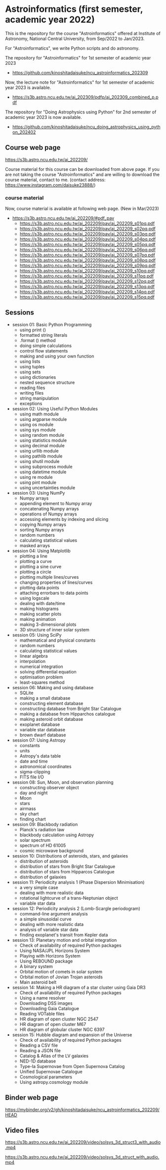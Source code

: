 # Astroinformatics (first semester, academic year 2022) #

This is the repository for the course "Astroinformatics" offered at Institute of Astronomy, National Central University, from Sep/2022 to Jan/2023.

For "Astroinformatics", we write Python scripts and do astronomy.

The repository for "Astroinformatics" for 1st semester of academic year 2023

- https://github.com/kinoshitadaisuke/ncu_astroinformatics_202309

Now, the lecture note for "Astroinformatics" for 1st semester of academic year 2023 is available.

- https://s3b.astro.ncu.edu.tw/ai_202309/pdfp/ai_202309_combined_p.pdf

The repository for "Doing Astrophysics using Python" for 2nd semester of academic year 2023 is now available.

- https://github.com/kinoshitadaisuke/ncu_doing_astrophysics_using_python_202402

## Course web page ##

https://s3b.astro.ncu.edu.tw/ai_202209/

Course material for this course can be downloaded from above page.
If you are not taking the course "Astroinformatics" and are willing to download the course material, contact to me.
(contact address: https://www.instagram.com/daisuke23888/)

### course material ###

Now, course material is available at following web page. (New in Mar/2023)

- https://s3b.astro.ncu.edu.tw/ai_202209/#pdf_pav
  - https://s3b.astro.ncu.edu.tw/ai_202209/pav/ai_202209_s01pq.pdf
  - https://s3b.astro.ncu.edu.tw/ai_202209/pav/ai_202209_s02pq.pdf
  - https://s3b.astro.ncu.edu.tw/ai_202209/pav/ai_202209_s03pq.pdf
  - https://s3b.astro.ncu.edu.tw/ai_202209/pav/ai_202209_s04pq.pdf
  - https://s3b.astro.ncu.edu.tw/ai_202209/pav/ai_202209_s05pq.pdf
  - https://s3b.astro.ncu.edu.tw/ai_202209/pav/ai_202209_s06pq.pdf
  - https://s3b.astro.ncu.edu.tw/ai_202209/pav/ai_202209_s07pq.pdf
  - https://s3b.astro.ncu.edu.tw/ai_202209/pav/ai_202209_s08pq.pdf
  - https://s3b.astro.ncu.edu.tw/ai_202209/pav/ai_202209_s09pq.pdf
  - https://s3b.astro.ncu.edu.tw/ai_202209/pav/ai_202209_s10pq.pdf
  - https://s3b.astro.ncu.edu.tw/ai_202209/pav/ai_202209_s11pq.pdf
  - https://s3b.astro.ncu.edu.tw/ai_202209/pav/ai_202209_s12pq.pdf
  - https://s3b.astro.ncu.edu.tw/ai_202209/pav/ai_202209_s13pq.pdf
  - https://s3b.astro.ncu.edu.tw/ai_202209/pav/ai_202209_s14pq.pdf
  - https://s3b.astro.ncu.edu.tw/ai_202209/pav/ai_202209_s15pq.pdf

## Sessions ##

- session 01: Basic Python Programming
  - using print ()
  - formatted string literals
  - .format () method
  - doing simple calculations
  - control flow statements
  - making and using your own function
  - using lists
  - using tuples
  - using sets
  - using dictionaries
  - nested sequence structure
  - reading files
  - writing files
  - string manipulation
  - exceptions
- session 02: Using Useful Python Modules
  - using math module
  - using argparse module
  - using os module
  - using sys module
  - using random module
  - using statistics module
  - using decimal module
  - using urllib module
  - using pathlib module
  - using shutil module
  - using subprocess module
  - using datetime module
  - using re module
  - using pint module
  - using uncertainties module
- session 03: Using NumPy
  - Numpy arrays
  - appending element to Numpy array
  - concatenating Numpy arrays
  - operations of Numpy arrays
  - accessing elements by indexing and slicing
  - copying Numpy arrays
  - sorting Numpy arrays
  - random numbers
  - calculating statistical values
  - masked arrays
- session 04: Using Matplotlib
  - plotting a line
  - plotting a curve
  - plotting a sine curve
  - plotting a circle
  - plotting multiple lines/curves
  - changing properties of lines/curves
  - plotting data points
  - attaching errorbars to data points
  - using logscale
  - dealing with date/time
  - making histograms
  - making scatter plots
  - making animation
  - making 3-dimensional plots
  - 3D structure of inner solar system
- session 05: Using SciPy
  - mathematical and physical constants
  - random numbers
  - calculating statistical values
  - linear algebra
  - interpolation
  - numerical integration
  - solving differential equation
  - optimisation problem
  - least-squares method
- session 06: Making and using database
  - SQLite
  - making a small database
  - constructing element database
  - constructing database from Bright Star Catalogue
  - making a database from Hipparchos catalogue
  - making asteroid orbit database
  - exoplanet database
  - variable star database
  - brown dwarf database
- session 07: Using Astropy
  - constants
  - units
  - Astropy's data table
  - date and time
  - astronomical coordinates
  - sigma-clipping
  - FITS file I/O
- session 08: Sun, Moon, and observation planning
  - constructing observer object
  - day and night
  - Moon
  - stars
  - airmass
  - sky chart
  - finding chart
- session 09: Blackbody radiation
  - Planck's radiation law
  - blackbody calculation using Astropy
  - solar spectrum
  - spectrum of HD 61005
  - cosmic microwave background
- session 10: Distributions of asteroids, stars, and galaxies
  - distribution of asteroids
  - distribution of stars from Bright Star Catalogue
  - distribution of stars from Hipparcos Catalogue
  - distribution of galaxies
- session 11: Periodicity analysis 1 (Phase Dispersion Minimisation)
  - a very simple case
  - dealing with more realistic data
  - rotational lightcurve of a trans-Neptunian object
  - variable star data
- session 12: Periodicity analysis 2 (Lomb-Scargle periodogram)
  - command-line argument analysis
  - a simple sinusoidal curve
  - dealing with more realistic data
  - analysis of variable star data
  - finding exoplanet's transit from Kepler data
- session 13: Planetary motion and orbital integration
  - Check of availability of required Python packages
  - Using NASA/JPL Horizons System
  - Playing with Horizons System
  - Using REBOUND package
  - A binary system
  - Orbital motion of comets in solar system
  - Orbital motion of Jovian Trojan asteroids
  - Main asteroid belt
- session 14: Making a HR diagram of a star cluster using Gaia DR3
  - Check of availability of required Python packages
  - Using a name resolver
  - Downloading DSS images
  - Downloading Gaia Catalogue
  - Reading VOTable files
  - HR diagram of open cluster NGC 2547
  - HR diagram of open cluster M67
  - HR diagram of globular cluster NGC 6397
- session 15: Hubble diagram and expansion of the Universe
  - Check of availability of required Python packages
  - Reading a CSV file
  - Reading a JSON file
  - Catalog & Atlas of the LV galaxies
  - NED-1D database
  - Type-Ia Supernovae from Open Supernova Catalog
  - Unified Supernovae Catalogue
  - Cosmological parameters
  - Using astropy.cosmology module

## Binder web page ##

https://mybinder.org/v2/gh/kinoshitadaisuke/ncu_astroinformatics_202209/HEAD

## Video files ##

https://s3b.astro.ncu.edu.tw/ai_202209/video/solsys_3d_struct3_with_audio.mp4

https://s3b.astro.ncu.edu.tw/ai_202209/video/solsys_3d_struct_with_audio.mp4
